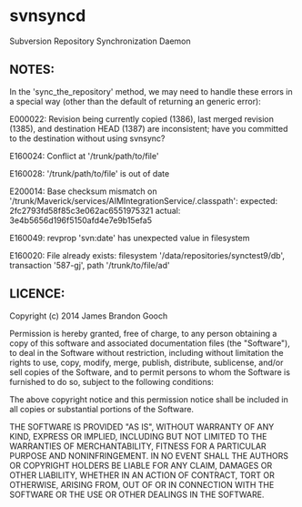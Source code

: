 # svnsyncd

Subversion Repository Synchronization Daemon

## NOTES:

In the 'sync_the_repository' method, we may need to handle these errors
in a special way (other than the default of returning an generic error):

  E000022:
  Revision being currently copied (1386), last merged revision (1385),
  and destination HEAD (1387) are inconsistent; have you committed
  to the destination without using svnsync?

  E160024:
  Conflict at '/trunk/path/to/file'

  E160028:
  '/trunk/path/to/file' is out of date

  E200014:
  Base checksum mismatch on '/trunk/Maverick/services/AIMIntegrationService/.classpath':
  expected:  2fc2793fd58f85c3e062ac6551975321 actual:  3e4b5656d196f5150afd4e7e9b15efa5

  E160049:
  revprop 'svn:date' has unexpected value in filesystem

  E160020:
  File already exists: filesystem '/data/repositories/synctest9/db', transaction '587-gj', path '/trunk/to/file/ad'

## LICENCE:

Copyright (c) 2014 James Brandon Gooch

Permission is hereby granted, free of charge, to any person obtaining a copy
of this software and associated documentation files (the "Software"), to deal
in the Software without restriction, including without limitation the rights
to use, copy, modify, merge, publish, distribute, sublicense, and/or sell
copies of the Software, and to permit persons to whom the Software is
furnished to do so, subject to the following conditions:

The above copyright notice and this permission notice shall be included in all
copies or substantial portions of the Software.

THE SOFTWARE IS PROVIDED "AS IS", WITHOUT WARRANTY OF ANY KIND,
EXPRESS OR IMPLIED, INCLUDING BUT NOT LIMITED TO THE WARRANTIES OF
MERCHANTABILITY, FITNESS FOR A PARTICULAR PURPOSE AND NONINFRINGEMENT.
IN NO EVENT SHALL THE AUTHORS OR COPYRIGHT HOLDERS BE LIABLE FOR ANY CLAIM,
DAMAGES OR OTHER LIABILITY, WHETHER IN AN ACTION OF CONTRACT, TORT OR
OTHERWISE, ARISING FROM, OUT OF OR IN CONNECTION WITH THE SOFTWARE OR THE USE
OR OTHER DEALINGS IN THE SOFTWARE.
